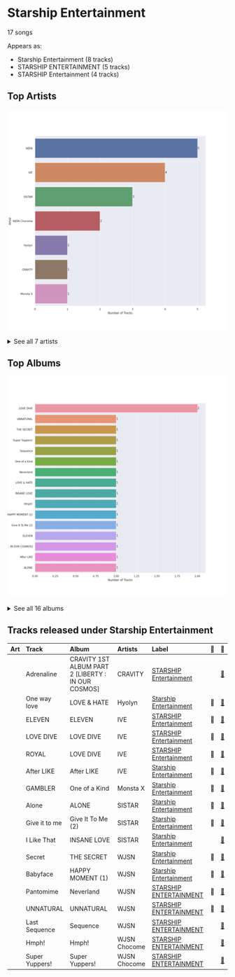 # Starship Entertainment

17 songs

Appears as:
- Starship Entertainment (8 tracks)
- STARSHIP ENTERTAINMENT (5 tracks)
- STARSHIP Entertainment (4 tracks)

## Top Artists

![Bar chart of top 7 artists](../images/labels/starship_entertainment/artists.png)


<details>
<summary>See all 7 artists</summary>

|   Number of Tracks | Art                                                                                              | Artist       | 🔗                                                           |
|-------------------:|:-------------------------------------------------------------------------------------------------|:-------------|:------------------------------------------------------------|
|                  5 | <img src="https://i.scdn.co/image/ab6761610000e5ebf8786ccb6031a3266bb15606" alt="" width="50" /> | WJSN         | [🔗](https://open.spotify.com/artist/6hhqsQZhtp9hfaZhSd0VSD) |
|                  4 | <img src="https://i.scdn.co/image/ab6761610000e5eb5b1a291b0a6a689091d54d8b" alt="" width="50" /> | IVE          | [🔗](https://open.spotify.com/artist/6RHTUrRF63xao58xh9FXYJ) |
|                  3 | <img src="https://i.scdn.co/image/ab67616d0000b2733be3a6a60408608f0d33e3bc" alt="" width="50" /> | SISTAR       | [🔗](https://open.spotify.com/artist/2wTLheTmMcFCA4hdY8hZJP) |
|                  2 | <img src="https://i.scdn.co/image/ab6761610000e5eba3e483bda08002c2c7bfa7ef" alt="" width="50" /> | WJSN Chocome | [🔗](https://open.spotify.com/artist/5VyqN5hNo0TbYF0ICU77nn) |
|                  1 | <img src="https://i.scdn.co/image/ab6761610000e5eb20b9410119933f930b722cf0" alt="" width="50" /> | Hyolyn       | [🔗](https://open.spotify.com/artist/78sJswwVn4P8aEhkF4K6fQ) |
|                  1 | <img src="https://i.scdn.co/image/ab6761610000e5eb2d05eae867e165699cc0c208" alt="" width="50" /> | CRAVITY      | [🔗](https://open.spotify.com/artist/6FkhUhUwSPl3mGB6mmE8wn) |
|                  1 | <img src="https://i.scdn.co/image/ab6761610000e5ebd86145072666f72cc5e833d8" alt="" width="50" /> | Monsta X     | [🔗](https://open.spotify.com/artist/4TnGh5PKbSjpYqpIdlW5nz) |

</details>


## Top Albums

![Bar chart of top 16 albums in](../images/labels/starship_entertainment/albums.png)


<details>
<summary>See all 16 albums</summary>

|   Number of Tracks | Art                                                                                              | Album                                              | 🔗                                                          |
|-------------------:|:-------------------------------------------------------------------------------------------------|:---------------------------------------------------|:-----------------------------------------------------------|
|                  2 | <img src="https://i.scdn.co/image/ab67616d0000b2739016f58cc49e6473e1207093" alt="" width="50" /> | LOVE DIVE                                          | [🔗](https://open.spotify.com/album/1AFVTHHm7kKoQ6Rgb25x3p) |
|                  1 | <img src="https://i.scdn.co/image/ab67616d0000b27342678cd46d7322e395400930" alt="" width="50" /> | UNNATURAL                                          | [🔗](https://open.spotify.com/album/0uD1Chx5ZsnZM4kS8yK0S8) |
|                  1 | <img src="https://i.scdn.co/image/ab67616d0000b273c5d92b755061ede5e5c07544" alt="" width="50" /> | THE SECRET                                         | [🔗](https://open.spotify.com/album/0usNbLkckzIo34wUPehZdh) |
|                  1 | <img src="https://i.scdn.co/image/ab67616d0000b273c564791fd5ae81ca9da399f4" alt="" width="50" /> | Super Yuppers!                                     | [🔗](https://open.spotify.com/album/5Sh3VW04we2IqNP7BlBwuM) |
|                  1 | <img src="https://i.scdn.co/image/ab67616d0000b273689b4c9e69a72bd3398f2e88" alt="" width="50" /> | Sequence                                           | [🔗](https://open.spotify.com/album/2Cv3xionHF2O7QL8p6MbCT) |
|                  1 | <img src="https://i.scdn.co/image/ab67616d0000b27303b313cdf98d61d141645f11" alt="" width="50" /> | One of a Kind                                      | [🔗](https://open.spotify.com/album/2Zuovdo5g1RhfbHniwZ8yI) |
|                  1 | <img src="https://i.scdn.co/image/ab67616d0000b2732251d59955f53adcd39014ea" alt="" width="50" /> | Neverland                                          | [🔗](https://open.spotify.com/album/5DHseF14USVgIZ6AzsX9bi) |
|                  1 | <img src="https://i.scdn.co/image/ab67616d0000b27365414519ff7d939ddfb53c21" alt="" width="50" /> | LOVE & HATE                                        | [🔗](https://open.spotify.com/album/26FsnZOVOJDjKeWUbXuDVG) |
|                  1 | <img src="https://i.scdn.co/image/ab67616d0000b2734be0f7bf49f6b31c3dfc42ae" alt="" width="50" /> | INSANE LOVE                                        | [🔗](https://open.spotify.com/album/4Yz1WY6PlJepdbnl4m72b8) |
|                  1 | <img src="https://i.scdn.co/image/ab67616d0000b2738a30df9ceed62f9c39069c9e" alt="" width="50" /> | Hmph!                                              | [🔗](https://open.spotify.com/album/3oiVOb6e43wsvdV4ClJYm0) |
|                  1 | <img src="https://i.scdn.co/image/ab67616d0000b273b66327ff0474d017472d7b18" alt="" width="50" /> | HAPPY MOMENT (1)                                   | [🔗](https://open.spotify.com/album/4nnyYQGOKRU090FK7sfunL) |
|                  1 | <img src="https://i.scdn.co/image/ab67616d0000b27352d75b524e594fec397a2e88" alt="" width="50" /> | Give It To Me (2)                                  | [🔗](https://open.spotify.com/album/1nErNFyYvHnuCYvfwrMyoz) |
|                  1 | <img src="https://i.scdn.co/image/ab67616d0000b273da343b21617aac0c57e332bb" alt="" width="50" /> | ELEVEN                                             | [🔗](https://open.spotify.com/album/1XMYvsHRt52sMi6wittWqI) |
|                  1 | <img src="https://i.scdn.co/image/ab67616d0000b273498aac8e9100e59a99b03460" alt="" width="50" /> | CRAVITY 1ST ALBUM PART 2 [LIBERTY : IN OUR COSMOS] | [🔗](https://open.spotify.com/album/0fQl58pOwJpkTfVUZudzpY) |
|                  1 | <img src="https://i.scdn.co/image/ab67616d0000b27387f53da5fb4ab1171766b2d5" alt="" width="50" /> | After LIKE                                         | [🔗](https://open.spotify.com/album/0nzRF7khA2UDSZa9T0B6Da) |
|                  1 | <img src="https://i.scdn.co/image/ab67616d0000b273d8a007b9e0ba32eee1651227" alt="" width="50" /> | ALONE                                              | [🔗](https://open.spotify.com/album/5PXVRXQIPAXH0j78MfeDrV) |

</details>


## Tracks released under Starship Entertainment

| Art                                                                                              | Track          | Album                                              | Artists      | Label                                               | 💚   | 🔗                                                          |
|:-------------------------------------------------------------------------------------------------|:---------------|:---------------------------------------------------|:-------------|:----------------------------------------------------|:----|:-----------------------------------------------------------|
| <img src="https://i.scdn.co/image/ab67616d0000b273498aac8e9100e59a99b03460" alt="" width="50" /> | Adrenaline     | CRAVITY 1ST ALBUM PART 2 [LIBERTY : IN OUR COSMOS] | CRAVITY      | [STARSHIP Entertainment](starship_entertainment.md) |     | [🔗](https://open.spotify.com/track/5SbVAjEbm6YS9qF8m8EYGD) |
| <img src="https://i.scdn.co/image/ab67616d0000b27365414519ff7d939ddfb53c21" alt="" width="50" /> | One way love   | LOVE & HATE                                        | Hyolyn       | [Starship Entertainment](starship_entertainment.md) | 💚   | [🔗](https://open.spotify.com/track/2UIXAxLWIPM6ALPGCeeXfH) |
| <img src="https://i.scdn.co/image/ab67616d0000b273da343b21617aac0c57e332bb" alt="" width="50" /> | ELEVEN         | ELEVEN                                             | IVE          | [STARSHIP Entertainment](starship_entertainment.md) | 💚   | [🔗](https://open.spotify.com/track/7n2FZQsaLb7ZRfRPfEeIvr) |
| <img src="https://i.scdn.co/image/ab67616d0000b2739016f58cc49e6473e1207093" alt="" width="50" /> | LOVE DIVE      | LOVE DIVE                                          | IVE          | [STARSHIP Entertainment](starship_entertainment.md) | 💚   | [🔗](https://open.spotify.com/track/0Q5VnK2DYzRyfqQRJuUtvi) |
| <img src="https://i.scdn.co/image/ab67616d0000b2739016f58cc49e6473e1207093" alt="" width="50" /> | ROYAL          | LOVE DIVE                                          | IVE          | [STARSHIP Entertainment](starship_entertainment.md) | 💚   | [🔗](https://open.spotify.com/track/0LMdtBOxbVgrYoA4n0Vwvv) |
| <img src="https://i.scdn.co/image/ab67616d0000b27387f53da5fb4ab1171766b2d5" alt="" width="50" /> | After LIKE     | After LIKE                                         | IVE          | [Starship Entertainment](starship_entertainment.md) | 💚   | [🔗](https://open.spotify.com/track/2gYj9lubBorOPIVWsTXugG) |
| <img src="https://i.scdn.co/image/ab67616d0000b27303b313cdf98d61d141645f11" alt="" width="50" /> | GAMBLER        | One of a Kind                                      | Monsta X     | [Starship Entertainment](starship_entertainment.md) | 💚   | [🔗](https://open.spotify.com/track/1Zsy7gMUcHDhxC0bbyZmC2) |
| <img src="https://i.scdn.co/image/ab67616d0000b273d8a007b9e0ba32eee1651227" alt="" width="50" /> | Alone          | ALONE                                              | SISTAR       | [Starship Entertainment](starship_entertainment.md) | 💚   | [🔗](https://open.spotify.com/track/40gUfKHwCNLpXowFN9Hvsu) |
| <img src="https://i.scdn.co/image/ab67616d0000b27352d75b524e594fec397a2e88" alt="" width="50" /> | Give it to me  | Give It To Me (2)                                  | SISTAR       | [Starship Entertainment](starship_entertainment.md) | 💚   | [🔗](https://open.spotify.com/track/1t88m8JUlqn9kf0FLmVta5) |
| <img src="https://i.scdn.co/image/ab67616d0000b2734be0f7bf49f6b31c3dfc42ae" alt="" width="50" /> | I Like That    | INSANE LOVE                                        | SISTAR       | [Starship Entertainment](starship_entertainment.md) |     | [🔗](https://open.spotify.com/track/4wAjmojVxc6Wbeca9XvnDo) |
| <img src="https://i.scdn.co/image/ab67616d0000b273c5d92b755061ede5e5c07544" alt="" width="50" /> | Secret         | THE SECRET                                         | WJSN         | [Starship Entertainment](starship_entertainment.md) | 💚   | [🔗](https://open.spotify.com/track/1OIb1AalkGikhzCRbWgchd) |
| <img src="https://i.scdn.co/image/ab67616d0000b273b66327ff0474d017472d7b18" alt="" width="50" /> | Babyface       | HAPPY MOMENT (1)                                   | WJSN         | [Starship Entertainment](starship_entertainment.md) | 💚   | [🔗](https://open.spotify.com/track/6l6sytFAfe0esA5DYLwqhE) |
| <img src="https://i.scdn.co/image/ab67616d0000b2732251d59955f53adcd39014ea" alt="" width="50" /> | Pantomime      | Neverland                                          | WJSN         | [STARSHIP ENTERTAINMENT](starship_entertainment.md) | 💚   | [🔗](https://open.spotify.com/track/4lPsBlof2cjAIArw0nOGvQ) |
| <img src="https://i.scdn.co/image/ab67616d0000b27342678cd46d7322e395400930" alt="" width="50" /> | UNNATURAL      | UNNATURAL                                          | WJSN         | [STARSHIP ENTERTAINMENT](starship_entertainment.md) | 💚   | [🔗](https://open.spotify.com/track/1eykKBqxHgasGHwjOQIvbt) |
| <img src="https://i.scdn.co/image/ab67616d0000b273689b4c9e69a72bd3398f2e88" alt="" width="50" /> | Last Sequence  | Sequence                                           | WJSN         | [STARSHIP ENTERTAINMENT](starship_entertainment.md) |     | [🔗](https://open.spotify.com/track/0lNPjT58llQGlycRA2mea4) |
| <img src="https://i.scdn.co/image/ab67616d0000b2738a30df9ceed62f9c39069c9e" alt="" width="50" /> | Hmph!          | Hmph!                                              | WJSN Chocome | [STARSHIP ENTERTAINMENT](starship_entertainment.md) |     | [🔗](https://open.spotify.com/track/0UF2ka9POcLMSi1rf9pwgA) |
| <img src="https://i.scdn.co/image/ab67616d0000b273c564791fd5ae81ca9da399f4" alt="" width="50" /> | Super Yuppers! | Super Yuppers!                                     | WJSN Chocome | [STARSHIP ENTERTAINMENT](starship_entertainment.md) |     | [🔗](https://open.spotify.com/track/31bblGq3GvqLutoW9wTcZy) |
